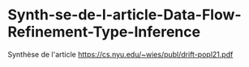 # Synth-se-de-l-article-Data-Flow-Refinement-Type-Inference

Synthèse de l'article https://cs.nyu.edu/~wies/publ/drift-popl21.pdf
